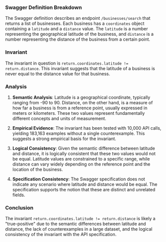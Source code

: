 ### Swagger Definition Breakdown
The Swagger definition describes an endpoint `/businesses/search` that returns a list of businesses. Each business has a `coordinates` object containing a `latitude` and a `distance` value. The `latitude` is a number representing the geographical latitude of the business, and `distance` is a number representing the distance of the business from a certain point.

### Invariant
The invariant in question is `return.coordinates.latitude != return.distance`. This invariant suggests that the latitude of a business is never equal to the distance value for that business.

### Analysis
1. **Semantic Analysis**: Latitude is a geographical coordinate, typically ranging from -90 to 90. Distance, on the other hand, is a measure of how far a business is from a reference point, usually expressed in meters or kilometers. These two values represent fundamentally different concepts and units of measurement.

2. **Empirical Evidence**: The invariant has been tested with 10,000 API calls, yielding 183,163 examples without a single counterexample. This suggests a strong empirical basis for the invariant.

3. **Logical Consistency**: Given the semantic difference between latitude and distance, it is logically consistent that these two values would not be equal. Latitude values are constrained to a specific range, while distance can vary widely depending on the reference point and the location of the business.

4. **Specification Consistency**: The Swagger specification does not indicate any scenario where latitude and distance would be equal. The specification supports the notion that these are distinct and unrelated fields.

### Conclusion
The invariant `return.coordinates.latitude != return.distance` is likely a "true-positive" due to the semantic differences between latitude and distance, the lack of counterexamples in a large dataset, and the logical consistency of the invariant with the API specification.
